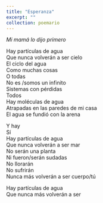 ```yaml
---
title: "Esperanza"
excerpt: ""
collection: poemario
---
```

_Mi mamá lo dijo primero_
<p>
Hay partículas de agua  <br>
Que nunca volverán a ser cielo  <br>
El ciclo del agua  <br>
Como muchas cosas  <br>
O todas  <br>
No es /somos un infinito<br>  
Sistemas con pérdidas  <br>
Todos  <br>
Hay moléculas de agua <br> 
Atrapadas en las paredes de mi casa <br> 
El agua se fundió con la arena  <br>
</p><p>
Y hay  <br>
Sí  <br>
Hay partículas de agua <br> 
Que nunca volverán a ser mar <br> 
No serán una planta  <br>
Ni fueron/serán sudadas  <br>
No llorarán  <br>
No sufrirán <br>
Nunca más volverán a ser cuerpo/tú <br>
</p>
<p>
Hay partículas de agua  <br>
Que nunca más volverán a ser <br>
</p>

 
